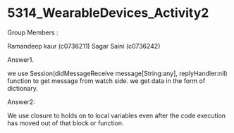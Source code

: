 # 5314_WearableDevices_Activity2
Group Members :

Ramandeep kaur (c0736211)
Sagar Saini (c0736242)


Answer1.

we use Session(didMessageReceive message[String:any], replyHandler:nil) function to get message from watch side. we get data in the form of dictionary.


Answer2:

We use closure to holds on to local variables even after the code execution has moved out of that block or function.

